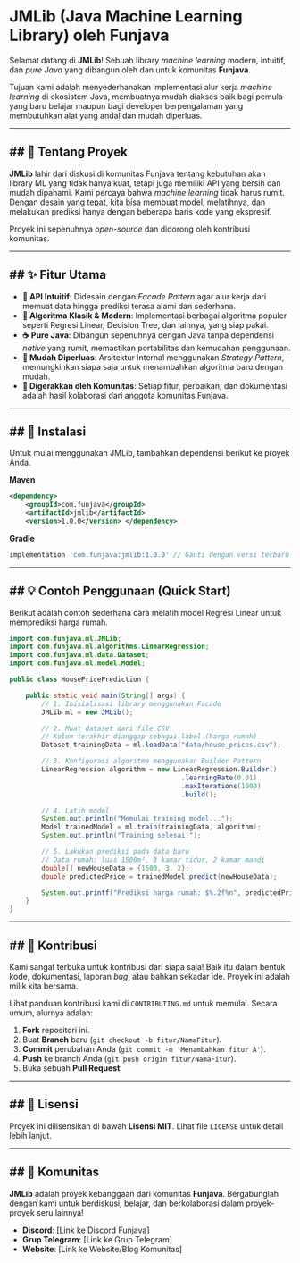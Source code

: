 

# JMLib (Java Machine Learning Library) oleh Funjava

[](https://www.google.com/search?q=https://search.maven.org/search%3Fq%3Dg:%2522com.funjava%2522%2520AND%2520a:%2522jmlib%2522)
[](https://opensource.org/licenses/MIT)
[](http://makeapullrequest.com)

Selamat datang di **JMLib**\! Sebuah library *machine learning* modern, intuitif, dan *pure Java* yang dibangun oleh dan untuk komunitas **Funjava**.

Tujuan kami adalah menyederhanakan implementasi alur kerja *machine learning* di ekosistem Java, membuatnya mudah diakses baik bagi pemula yang baru belajar maupun bagi developer berpengalaman yang membutuhkan alat yang andal dan mudah diperluas.

-----

## \#\# 📖 Tentang Proyek

**JMLib** lahir dari diskusi di komunitas Funjava tentang kebutuhan akan library ML yang tidak hanya kuat, tetapi juga memiliki API yang bersih dan mudah dipahami. Kami percaya bahwa *machine learning* tidak harus rumit. Dengan desain yang tepat, kita bisa membuat model, melatihnya, dan melakukan prediksi hanya dengan beberapa baris kode yang ekspresif.

Proyek ini sepenuhnya *open-source* dan didorong oleh kontribusi komunitas.

-----

## \#\# ✨ Fitur Utama

  * **🤖 API Intuitif**: Didesain dengan *Facade Pattern* agar alur kerja dari memuat data hingga prediksi terasa alami dan sederhana.
  * **🧠 Algoritma Klasik & Modern**: Implementasi berbagai algoritma populer seperti Regresi Linear, Decision Tree, dan lainnya, yang siap pakai.
  * **☕ Pure Java**: Dibangun sepenuhnya dengan Java tanpa dependensi *native* yang rumit, memastikan portabilitas dan kemudahan penggunaan.
  * **🧩 Mudah Diperluas**: Arsitektur internal menggunakan *Strategy Pattern*, memungkinkan siapa saja untuk menambahkan algoritma baru dengan mudah.
  * **🤝 Digerakkan oleh Komunitas**: Setiap fitur, perbaikan, dan dokumentasi adalah hasil kolaborasi dari anggota komunitas Funjava.

-----

## \#\# 🚀 Instalasi

Untuk mulai menggunakan JMLib, tambahkan dependensi berikut ke proyek Anda.

**Maven**

```xml
<dependency>
    <groupId>com.funjava</groupId>
    <artifactId>jmlib</artifactId>
    <version>1.0.0</version> </dependency>
```

**Gradle**

```groovy
implementation 'com.funjava:jmlib:1.0.0' // Ganti dengan versi terbaru
```

-----

## \#\# 💡 Contoh Penggunaan (Quick Start)

Berikut adalah contoh sederhana cara melatih model Regresi Linear untuk memprediksi harga rumah.

```java
import com.funjava.ml.JMLib;
import com.funjava.ml.algorithms.LinearRegression;
import com.funjava.ml.data.Dataset;
import com.funjava.ml.model.Model;

public class HousePricePrediction {

    public static void main(String[] args) {
        // 1. Inisialisasi library menggunakan Facade
        JMLib ml = new JMLib();

        // 2. Muat dataset dari file CSV
        // Kolom terakhir dianggap sebagai label (harga rumah)
        Dataset trainingData = ml.loadData("data/house_prices.csv");

        // 3. Konfigurasi algoritma menggunakan Builder Pattern
        LinearRegression algorithm = new LinearRegression.Builder()
                                           .learningRate(0.01)
                                           .maxIterations(1000)
                                           .build();

        // 4. Latih model
        System.out.println("Memulai training model...");
        Model trainedModel = ml.train(trainingData, algorithm);
        System.out.println("Training selesai!");

        // 5. Lakukan prediksi pada data baru
        // Data rumah: luas 1500m², 3 kamar tidur, 2 kamar mandi
        double[] newHouseData = {1500, 3, 2};
        double predictedPrice = trainedModel.predict(newHouseData);

        System.out.printf("Prediksi harga rumah: $%.2f%n", predictedPrice);
    }
}
```

-----

## \#\# 🙌 Kontribusi

Kami sangat terbuka untuk kontribusi dari siapa saja\! Baik itu dalam bentuk kode, dokumentasi, laporan *bug*, atau bahkan sekadar ide. Proyek ini adalah milik kita bersama.

Lihat panduan kontribusi kami di `CONTRIBUTING.md` untuk memulai. Secara umum, alurnya adalah:

1.  **Fork** repositori ini.
2.  Buat **Branch** baru (`git checkout -b fitur/NamaFitur`).
3.  **Commit** perubahan Anda (`git commit -m 'Menambahkan fitur A'`).
4.  **Push** ke branch Anda (`git push origin fitur/NamaFitur`).
5.  Buka sebuah **Pull Request**.

-----

## \#\# 📜 Lisensi

Proyek ini dilisensikan di bawah **Lisensi MIT**. Lihat file `LICENSE` untuk detail lebih lanjut.

-----

## \#\# 💬 Komunitas

**JMLib** adalah proyek kebanggaan dari komunitas **Funjava**. Bergabunglah dengan kami untuk berdiskusi, belajar, dan berkolaborasi dalam proyek-proyek seru lainnya\!

  * **Discord**: [Link ke Discord Funjava]
  * **Grup Telegram**: [Link ke Grup Telegram]
  * **Website**: [Link ke Website/Blog Komunitas]